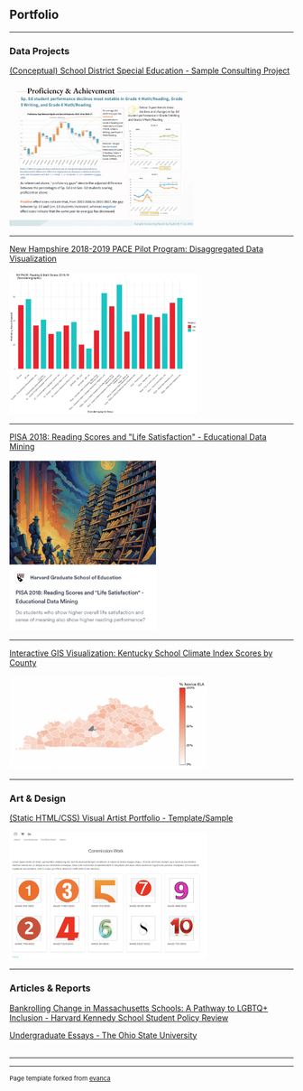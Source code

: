 ## Portfolio


---

### Data Projects 



<a href="https://taylor-true.github.io/sample-consulting-project/">(Conceptual) School District Special Education - Sample Consulting Project</a><br><br>
<img src="images/Screen Shot 2024-08-08 at 7.52.36 PM.png" height = "250"/>

---

<a href="https://taylor-true.github.io/NH-pace/">New Hampshire 2018-2019 PACE Pilot Program: Disaggregated Data Visualization</a><br><br>
<img src="images/NH_SCORES_COMPLETE_2018-19.png" height = "250"/>

---
<a href="https://showspace.so/p/8883?refPageType=user&refPageLabel=Taylor%20True&refPageSlug=taylor-true-56">PISA 2018: Reading Scores and "Life Satisfaction" - Educational Data Mining</a><br><br>
<img src="images/Screen Shot 2024-03-16 at 7.45.48 PM.png" height = "300"/>

---
<a href="https://taylor-true.github.io/gis-kentucky-climate/">Interactive GIS Visualization: Kentucky School Climate Index Scores by County</a> <br><br>
<img src="images/Screen Shot 2024-06-04 at 4.01.57 AM.png" width = "350"/>

---

### Art & Design

<a href="https://taylor-true.github.io/portfolio-template/">(Static HTML/CSS) Visual Artist Portfolio - Template/Sample</a><br><br>
<img src="images/Screen Shot 2024-03-21 at 12.16.42 AM.png" width = "350"/> 


---


### Articles & Reports

[Bankrolling Change in Massachusetts Schools: A Pathway to LGBTQ+ Inclusion - Harvard Kennedy School Student Policy Review](https://studentreview.hks.harvard.edu/bankrolling-change-in-massachusetts-schools-a-pathway-to-lgbtq-inclusion/)


[Undergraduate Essays - The Ohio State University](https://u.osu.edu/true.25/)
  <br><br>


---




---
<p style="font-size:11px">Page template forked from <a href="https://github.com/evanca/quick-portfolio">evanca</a></p>
<!-- Remove above link if you don't want to attibute -->

